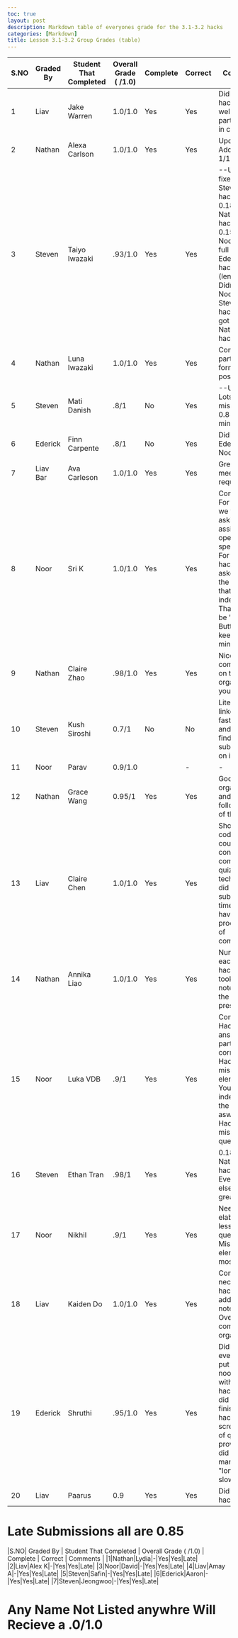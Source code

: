 ```yaml
---
toc: true
layout: post
description: Markdown table of everyones grade for the 3.1-3.2 hacks 
categories: [Markdown]
title: Lesson 3.1-3.2 Group Grades (table)
---
```


|S.NO| Graded By | Student That Completed | Overall Grade ( /1.0) | Complete | Correct | Comments |
|-|-|-|-|-|-|-|
|1|Liav|Jake Warren|1.0/1.0|Yes|Yes|Did all the hacks very well and participated in class|
|2|Nathan|Alexa Carlson|1.0/1.0|Yes|Yes|Update: Added quiz, 1/1|
|3|Steven|Taiyo Iwazaki|.93/1.0|Yes|Yes|--UPDATE: fixed Steven's hack, got 0.18/0.20 on Nathan's hack, got 0.15/0.20 on Noor's hack, full credit for Ederick's hack (leniency).--    Didn't do Noor's or Steven's hacks and got 0.1 on Nathan's hacks|
|4|Nathan|Luna Iwazaki|1.0/1.0|Yes|Yes|Completed all parts and formatted the post well.|
|5|Steven|Mati Danish|.8/1|No|Yes|--UPDATE: Lots of missing stuff, 0.8 is minimum|
|6|Ederick|Finn Carpente|.8/1|No|Yes|Did not do Ederick or Noor's hacks|
|7|Liav Bar|Ava Carleson|1.0/1.0|Yes|Yes|Great job meeting the requirements!|
|8|Noor|Sri K|1.0/1.0|Yes|Yes|Comments: For hack 2, we were asking for the assignment operator specifically. For the index hack, we asked to print the element that is at the index of 3. That would be "Peanut Butter". Just keep that in mind.|
|9|Nathan|Claire Zhao|.98/1.0|Yes|Yes|Nice job completing on time and organizing your post.|
|10|Steven|Kush Siroshi|0.7/1|No|No|Literally linked his fastpages and I can't find a hack submission on it|
|11|Noor|Parav|0.9/1.0||-|-|Your responses for hack2 were not very effortful at all. For hacks3 you were required to index from the start of the list AND index from the end of the list. hacks5 you didn't complete all the requirements.|
|12|Nathan|Grace Wang|0.95/1|Yes|Yes|Good organization and easy to follow each of the hacks.|
|13|Liav|Claire Chen|1.0/1.0|Yes|Yes|Showed us code in slack, could not confirm completion of quiz and technically did not submit on time and have no proof of time of completion.|
|14|Nathan|Annika Liao|1.0/1.0|Yes|Yes|Numbered each of the hacks and took good notes during the presentation.|
|15|Noor|Luka VDB|.9/1|Yes|Yes|Comments:  Hacks2 were answered partially correct. Hacks3 were missing elements. You need to index from the end aswell. Hacks5 were missing the questions.  |
|16|Steven|Ethan Tran|.98/1|Yes|Yes|0.18 on Nathan's hack Everything else was great|
|17|Noor|Nikhil|.9/1|Yes|Yes|Need to elaborate on lesson questions. Missing elements for most hacks.|
|18|Liav|Kaiden Do|1.0/1.0|Yes|Yes|Completed all necessary hacks, additional notes given. Overall very complete and organized.|
|19|Ederick|Shruthi|.95/1.0|Yes|Yes|Did everything, put some of noor's hacks with stevens hacks and did not really finish Liav's hacks (no screen shot of quiz provided and did not manage the "long and slow way."|
|20|Liav|Paarus|0.9|Yes|Yes|Did all the hacks well|

# Late Submissions all are 0.85

|S.NO| Graded By | Student That Completed | Overall Grade ( /1.0) | Complete | Correct | Comments |
|1|Nathan|Lydia|-|Yes|Yes|Late|
|2|Liav|Alex K|-|Yes|Yes|Late|
|3|Noor|David|-|Yes|Yes|Late|
|4|Liav|Amay A|-|Yes|Yes|Late|
|5|Steven|Safin|-|Yes|Yes|Late|
|6|Ederick|Aaron|-|Yes|Yes|Late|
|7|Steven|Jeongwoo|-|Yes|Yes|Late|



# Any Name Not Listed anywhre Will Recieve a .0/1.0
